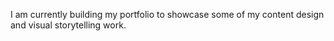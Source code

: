 I am currently building my portfolio to showcase some of my content design and visual storytelling work.
